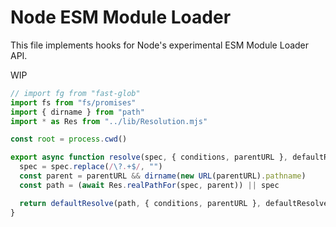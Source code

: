 # Node ESM Module Loader

This file implements hooks for Node's experimental ESM Module Loader API.

WIP

```mjs
// import fg from "fast-glob"
import fs from "fs/promises"
import { dirname } from "path"
import * as Res from "../lib/Resolution.mjs"
```

```mjs
const root = process.cwd()
```

```mjs
export async function resolve(spec, { conditions, parentURL }, defaultResolve) {
  spec = spec.replace(/\?.+$/, "")
  const parent = parentURL && dirname(new URL(parentURL).pathname)
  const path = (await Res.realPathFor(spec, parent)) || spec

  return defaultResolve(path, { conditions, parentURL }, defaultResolve)
}
```
